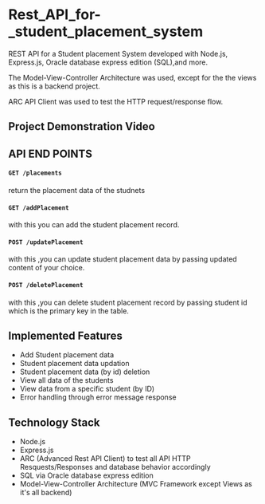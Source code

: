 # Rest_API_for-_student_placement_system
REST API for a Student placement System developed with Node.js, Express.js, Oracle database express edition (SQL),and more.

The Model-View-Controller Architecture was used, except for the the views as this is a backend project.

ARC API Client was used to test the HTTP request/response flow.
## Project Demonstration Video


## API END POINTS
#### `GET /placements`
return the placement data of the studnets
#### `GET /addPlacement`
with this you can add the student placement record.
#### `POST /updatePlacement`
with this ,you can update student placement data by passing updated content of your choice.
#### `POST /deletePlacement`
with this ,you can delete student placement record by passing student id which is the primary key in the table.

## Implemented Features

+ Add Student placement data
+ Student placement data updation
+ Student placement data (by id) deletion
+ View all data of the students 
+ View data from a specific student  (by ID)
+ Error handling through error message response

## Technology Stack

+ Node.js
+ Express.js
+ ARC (Advanced Rest API Client)  to test all API HTTP Resquests/Responses and database behavior accordingly
+ SQL via Oracle database express edition
+ Model-View-Controller Architecture (MVC Framework except Views as it's all backend)
